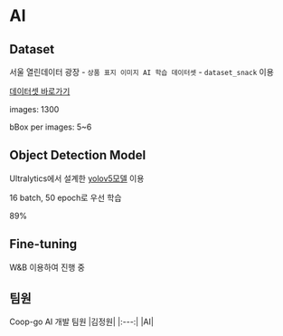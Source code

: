 # AI

## Dataset

서울 열린데이터 광장 - `상품 표지 이미지 AI 학습 데이터셋` - `dataset_snack` 이용

[데이터셋 바로가기](https://data.seoul.go.kr/etc/aiEduData.do) 

images: 1300

bBox per images: 5~6


## Object Detection Model

Ultralytics에서 설계한 [yolov5모델](https://github.com/ultralytics/yolov5) 이용

16 batch, 50 epoch로 우선 학습

89% 

## Fine-tuning

W&B 이용하여 진행 중

## 팀원
Coop-go AI 개발 팀원
|김정원|
|:---:|
|AI|
